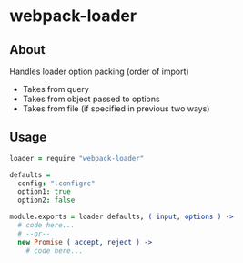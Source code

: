 
webpack-loader
===

About
---

Handles loader option packing (order of import)

- Takes from query
- Takes from object passed to options
- Takes from file (if specified in previous two ways)

Usage
---

```coffee
loader = require "webpack-loader"

defaults =
  config: ".configrc"
  option1: true
  option2: false

module.exports = loader defaults, ( input, options ) ->
  # code here...
  # --or--
  new Promise ( accept, reject ) ->
    # code here...
```

